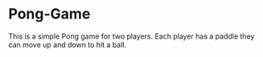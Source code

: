 # Pong-Game
This is a simple Pong game for two players. Each player has a paddle they can move up and down to hit a ball.
